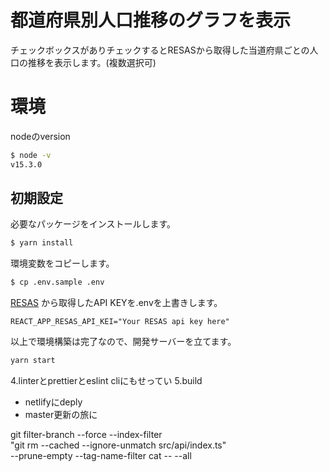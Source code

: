 # 都道府県別人口推移のグラフを表示

チェックボックスがありチェックするとRESASから取得した当道府県ごとの人口の推移を表示します。(複数選択可)

# 環境

nodeのversion

``` bash
$ node -v
v15.3.0
```

## 初期設定

必要なパッケージをインストールします。

``` bash
$ yarn install
```
環境変数をコピーします。

``` bash
$ cp .env.sample .env
```

[RESAS](https://opendata.resas-portal.go.jp/) から取得したAPI KEYを.envを上書きします。

``` env
REACT_APP_RESAS_API_KEI="Your RESAS api key here"
```

以上で環境構築は完了なので、開発サーバーを立てます。

``` bash
yarn start
```

4.linterとprettierとeslint cliにもせってい
5.build
  - netlifyにdeply
  - master更新の旅に


git filter-branch --force --index-filter \
  "git rm --cached --ignore-unmatch src/api/index.ts" \
  --prune-empty --tag-name-filter cat -- --all
